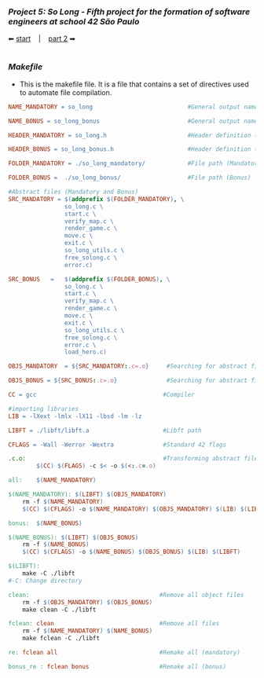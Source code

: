 ### _Project 5: So Long - Fifth project for the formation of software engineers at school 42 São Paulo_

 ⬅ [start](https://github.com/vangoncalez/42sp_born2beroot) &nbsp;&nbsp;&nbsp;|&nbsp;&nbsp;&nbsp; [part 2](https://github.com/vangoncalez/42sp_born2beroot/blob/main/parte_02.md)  ➡
<h1>

### _Makefile_

- This is the makefile file. It is a file that contains a set of directives used to automate file compilation.


````Makefile
NAME_MANDATORY = so_long                           #General output name (Mandatory)

NAME_BONUS = so_long_bonus                         #General output name (Bonus)

HEADER_MANDATORY = so_long.h                       #Header definition (Mandatory)

HEADER_BONUS = so_long_bonus.h                     #Header definition (Bonus)

FOLDER_MANDATORY = ./so_long_mandatory/            #File path (Mandatory)

FOLDER_BONUS = 	./so_long_bonus/                   #File path (Bonus)

#Abstract files (Mandatory and Bonus)
SRC_MANDATORY =	$(addprefix $(FOLDER_MANDATORY), \ 
				so_long.c \
				start.c \
				verify_map.c \
				render_game.c \
				move.c \
				exit.c \
				so_long_utils.c \
				free_solong.c \
				error.c)

SRC_BONUS	=	$(addprefix $(FOLDER_BONUS), \ 
				so_long.c \
				start.c \
				verify_map.c \
				render_game.c \
				move.c \
				exit.c \
				so_long_utils.c \
				free_solong.c \
				error.c \
				load_hero.c)

OBJS_MANDATORY	= ${SRC_MANDATORY:.c=.o}     #Searching for abstract files to transform into object files (Mandatory)

OBJS_BONUS = ${SRC_BONUS:.c=.o}              #Searching for abstract files to transform into object files (Bonus)

CC = gcc                                    #Compiler

#importing libraries
LIB = -lXext -lmlx -lX11 -lbsd -lm -lz

LIBFT = ./libft/libft.a                     #Libft path

CFLAGS = -Wall -Werror -Wextra              #Standard 42 flags

.c.o:                                       #Transforming abstract files into object files
		$(CC) $(FLAGS) -c $< -o $(<:.c=.o)

all:	$(NAME_MANDATORY)

$(NAME_MANDATORY): $(LIBFT) $(OBJS_MANDATORY)
	rm -f $(NAME_MANDATORY)
	$(CC) $(CFLAGS) -o $(NAME_MANDATORY) $(OBJS_MANDATORY) $(LIB) $(LIBFT)

bonus:  $(NAME_BONUS)

$(NAME_BONUS): $(LIBFT) $(OBJS_BONUS)
	rm -f $(NAME_BONUS)
	$(CC) $(CFLAGS) -o $(NAME_BONUS) $(OBJS_BONUS) $(LIB) $(LIBFT)

$(LIBFT):
	make -C ./libft
#-C: Change directory

clean:                                     #Remove all object files
	rm -f $(OBJS_MANDATORY) $(OBJS_BONUS)
	make clean -C ./libft

fclean: clean                              #Remove all files
	rm -f $(NAME_MANDATORY) $(NAME_BONUS)
	make fclean -C ./libft

re: fclean all                             #Remake all (mandatory)

bonus_re : fclean bonus                    #Remake all (bonus)

````
